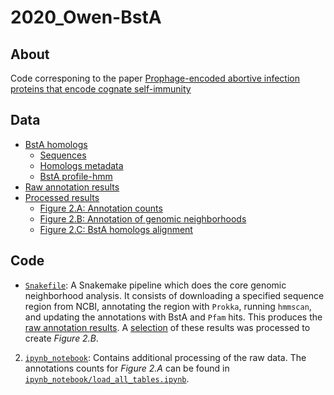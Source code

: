 # 2020_Owen-BstA

## About
Code corresponing to the paper [Prophage-encoded abortive infection proteins that encode cognate self-immunity]()

## Data
- [BstA homologs](https://github.com/baymlab/2020_Owen-BstA/tree/master/data/BstAhomologs)
  - [Sequences](https://github.com/baymlab/2020_Owen-BstA/blob/master/data/BstAhomologs/bsta_homologs.faa)
  - [Homologs metadata](https://github.com/baymlab/2020_Owen-BstA/blob/master/data/BstAhomologs/bsta_homologs.tsv) <!--TO_DO-->
  - [BstA profile-hmm](https://github.com/baymlab/2020_Owen-BstA/blob/master/data/BstAhomologs/bsta.hmm)
- [Raw annotation results]() <!--TO_DO-->
- [Processed results]() <!--TO_DO-->
  - [Figure 2.A: Annotation counts]() <!--TO_DO: annot tables and counts-->
  - [Figure 2.B: Annotation of genomic neighborhoods]() <!--point at prokka+viking gb-->
  - [Figure 2.C: BstA homologs alignment]() <!--point at alignment file -->

## Code
- [`Snakefile`](https://github.com/baymlab/2020_Owen-BstA/blob/master/Snakefile): A Snakemake pipeline which does the core genomic neighborhood analysis. It consists of downloading a specified sequence region from NCBI, annotating the region with `Prokka`, running `hmmscan`, and updating the annotations with BstA and `Pfam` hits. This produces the [raw annotation results](). A [selection]() of these results was processed to create *Figure 2.B*.
2. [`ipynb_notebook`](https://github.com/baymlab/2020_Owen-BstA/tree/601ce14f9d81d701d49e474615e261b4d5f28230/ipynb_notebook): Contains additional processing of the raw data. The annotations counts for *Figure 2.A* can be found in [`ipynb_notebook/load_all_tables.ipynb`](https://github.com/baymlab/2020_Owen-BstA/blob/601ce14f9d81d701d49e474615e261b4d5f28230/ipynb_notebook/load_all_tables.ipynb).

